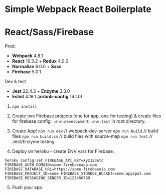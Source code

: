 # Simple Webpack React Boilerplate

# React/Sass/Firebase

Prod:

* **Webpack** 4.8.1
* **React** 16.3.2 + **Redux** 4.0.0
* **Normalize** 8.0.0 + **Sass**
* **Firebase** 5.0.1

Dev & test

* **Jest** 22.4.3 + **Enzyme** 3.3.0
* **Eslint** 4.19.1 (**airbnb-config** 16.1.0)

1.  `npm install`

2.  Create two Firebase projects (one for app, one for testing) & create files for firebase config: `.env.development` `.env.test` in root directory.

3.  Create App!
    `npm run dev` // webpack-dev-server
    `npm run build` // build files
    `npm run build:sm` // build files with source-map
    `npm run test` // Jest/Enzyme testing

4.  Deploy on heroku - create ENV vars for Firebase:

```
heroku config:set FIREBASE_API_KEY=Xyz123etc FIREBASE_AUTH_DOMAIN=some.firebaseapp.com FIREBASE_DATABASE_URL=https://some.firebaseio.com FIREBASE_PROJECT_ID=some FIREBASE_STOREGE_BUCKET=some.appspot.com FIREBASE_MESSAGING_SENDER_ID=123456789
```

5.  Push your app.
